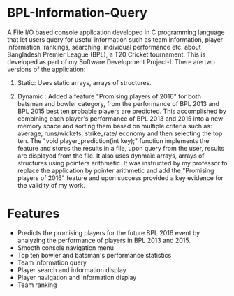 # BPL-Information-Query
A File I/O based console application developed in C programming language that let users query for useful information such as team information, player information, rankings, searching, individual performance etc. about  Bangladesh Premier League (BPL), a T20 Cricket tournament. This is developed as part of my Software Development Project-I. There are two versions of the application: 

1. Static: Uses static arrays, arrays of structures.

2. Dynamic : Added a feature "Promising players of 2016" for both batsman and bowler category, from the performance of BPL 2013 and BPL 2015 best ten probable players are predicted. This accomplished by combining each player's performance of BPL 2013 and 2015 into a new memory space and  sorting them based on multiple criteria such as: average, runs/wickets, strike_rate/ economy and then selecting the top ten. The "void player_prediction(int key);" function implements the feature and stores the results in a file, upon query from the user, results are displayed from the file.
It also uses dynmaic arrays, arrays of structures using pointers arithmetic. It was instructed by my professor to replace the application by pointer arithmetic and add the "Promising players of 2016" feature and upon success provided a key evidence for the validity of my work.

# Features
- Predicts the promising players for the future BPL 2016 event by analyzing the performance of players in BPL 2013 and 2015.
- Smooth console navigation menu
- Top ten bowler and batsman's performance statistics
- Team information query
- Player search and information display
- Player navigation and information display
- Team ranking
